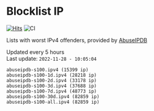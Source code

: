 # Blocklist IP

[![Hits](https://hits.seeyoufarm.com/api/count/incr/badge.svg?url=https%3A%2F%2Fgithub.com%2Fborestad%2Fblocklist-ip%2F&count_bg=%2379C83D&title_bg=%23555555&icon=&icon_color=%23E7E7E7&title=hits&edge_flat=false)](https://hits.seeyoufarm.com)  ![CI](https://img.shields.io/github/workflow/status/borestad/blocklist-ip/CI?style=flat-square)

Lists with worst IPv4 offenders, provided by [AbuseIPDB](https://www.abuseipdb.com/)

<!-- FOOTER-PLACEHOLDER -->
Updated every 5 hours<br>
Last update: `2022-11-28 - 10:05:04`
```
abuseipdb-s100.ipv4 (15399 ip)
abuseipdb-s100-1d.ipv4 (28218 ip)
abuseipdb-s100-2d.ipv4 (33178 ip)
abuseipdb-s100-3d.ipv4 (37688 ip)
abuseipdb-s100-7d.ipv4 (48773 ip)
abuseipdb-s100-30d.ipv4 (82859 ip)
abuseipdb-s100-all.ipv4 (82859 ip)
```
